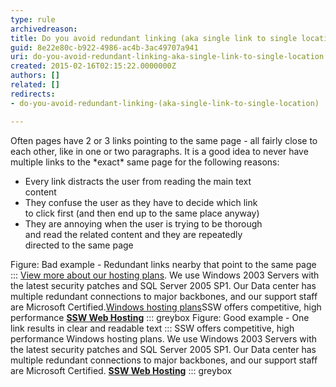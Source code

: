 ```yaml
---
type: rule
archivedreason: 
title: Do you avoid redundant linking (aka single link to single location)?
guid: 8e22e80c-b922-4986-ac4b-3ac49707a941
uri: do-you-avoid-redundant-linking-aka-single-link-to-single-location
created: 2015-02-16T02:15:22.0000000Z
authors: []
related: []
redirects:
- do-you-avoid-redundant-linking-(aka-single-link-to-single-location)

---
```


Often pages have 2 or 3 links pointing to the same page -       all fairly close to each other, like in one or two       paragraphs. It is a good idea to never have multiple links       to the \*exact\* same page for the following reasons:

* Every link distracts the user from reading the main text <br>     content
* They confuse the user as they have to decide which link <br>     to click first (and then end up to the same place anyway)
* They are annoying when the user is trying to be thorough <br>     and read the related content and they are repeatedly <br>     directed to the same page


<!--endintro-->

Figure: Bad example - Redundant links nearby that point to the same page
:::
[View more about our hosting plans](http&#58;//www.ssw.com.au/ssw/Hosting/Default.aspx). We use Windows 2003 Servers with the latest security patches and SQL Server 2005 SP1. Our Data center has multiple redundant connections to major backbones, and our support staff are Microsoft Certified.[Windows hosting plans](http&#58;//www.ssw.com.au/ssw/Hosting/Default.aspx)SSW offers competitive, high performance
 **[SSW Web Hosting](http&#58;//www.ssw.com.au/ssw/Hosting/Default.aspx)** 
::: greybox
Figure: Good example - One link results in clear and readable text
:::
SSW offers competitive, high performance Windows hosting plans. We use Windows 2003 Servers with the latest security patches and SQL Server 2005 SP1. Our Data center has multiple redundant connections to major backbones, and our support staff are Microsoft Certified.
 **[SSW Web Hosting](http&#58;//www.ssw.com.au/ssw/Hosting/Default.aspx)** 
::: greybox
